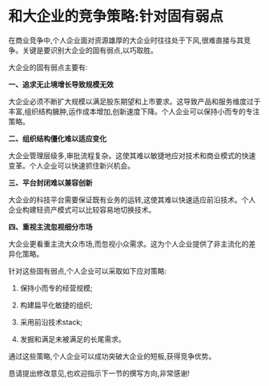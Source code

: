# 和大企业的竞争策略:针对固有弱点

在商业竞争中,个人企业面对资源雄厚的大企业时往往处于下风,很难直接与其竞争。关键是要识别大企业的固有弱点,以巧取胜。

大企业的固有弱点主要有:

**一、追求无止境增长导致规模无效**

大企业必须不断扩大规模以满足股东期望和上市要求。这导致产品和服务维度过于丰富,组织结构臃肿,运作成本增加,创新速度下降。个人企业可以保持小而专的专注策略。

**二、组织结构僵化难以适应变化**

大企业管理层级多,审批流程复杂。这使其难以敏捷地应对技术和商业模式的快速变革。个人企业可以快速抓住新兴机会。

**三、平台封闭难以兼容创新**

大企业的科技平台需要保证既有业务的运转,这使其难以快速适应前沿技术。个人企业构建轻资产模式可以比较容易地切换技术。

**四、重视主流忽视细分市场**

大企业更看重主流大众市场,而忽视小众需求。这为个人企业提供了非主流化的差异化策略。

针对这些固有弱点,个人企业可以采取如下应对策略:

1. 保持小而专的经营规模;

2. 构建扁平化敏捷的组织;

3. 采用前沿技术stack;

4. 发掘和满足未被满足的长尾需求。

通过这些策略,个人企业可以成功突破大企业的短板,获得竞争优势。

恳请提出修改意见,也欢迎指示下一节的撰写方向,非常感谢!